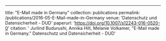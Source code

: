 ---
title: "E-Mail made in Germany"
collection: publications
permalink: /publications/2016-05-E-Mail-made-in-Germany
venue: 'Datenschutz und Datensicherheit - DUD'
paperurl: 'https://doi.org/10.1007/s12243-016-0520-0'
citation: ' Jurlind Budurushi,  Annika Hilt,  Melanie Volkamer, &quot;E-Mail made in Germany.&quot; Datenschutz und Datensicherheit - DUD'